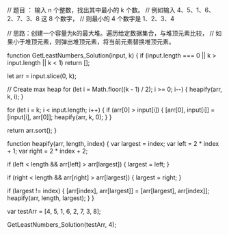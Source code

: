 // 题目 ： 输入 n 个整数，找出其中最小的 k 个数。
// 例如输入 4、5、1、6、2、7、3、8 这 8 个数字，
// 则最小的 4 个数字是 1、2、3、4

// 思路：创建一个容量为k的最大堆。遍历给定数据集合，与堆顶元素比较，
// 如果小于堆顶元素，则弹出堆顶元素，将当前元素替换堆顶元素。

function GetLeastNumbers_Solution(input, k) {
  if (input.length === 0 || k > input.length || k < 1) return [];

  let arr = input.slice(0, k);

  // Create max heap
  for (let i = Math.floor((k - 1) / 2); i >= 0; i--) {
    heapify(arr, k, i);
  }

  for (let i = k; i < input.length; i++) {
    if (arr[0] > input[i]) {
      [arr[0], input[i]] = [input[i], arr[0]];
      heapify(arr, k, 0);
    }
  }

  return arr.sort();
}

function heapify(arr, length, index) {
  var largest = index;
  var left = 2 * index + 1;
  var right = 2 * index + 2;

  if (left < length && arr[left] > arr[largest]) {
    largest = left;
  }

  if (right < length && arr[right] > arr[largest]) {
    largest = right;
  }

  if (largest != index) {
    [arr[index], arr[largest]] = [arr[largest], arr[index]];
    heapify(arr, length, largest);
  }
}

var testArr = [4, 5, 1, 6, 2, 7, 3, 8];

GetLeastNumbers_Solution(testArr, 4);
